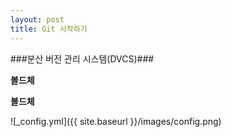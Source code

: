 ```yaml
---
layout: post
title: Git 시작하기
---
```


###분산 버전 관리 시스템(DVCS)###

**볼드체**

__볼드체__

![_config.yml]({{ site.baseurl }}/images/config.png)
